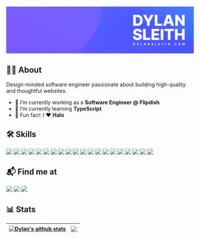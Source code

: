 [![GitHub Header by Dylan Sleith](./assets/social-header.jpg)](https://www.dylansleith.com)

## 👨‍💻 About

Design-minded software engineer passionate about building high-quality and thoughtful websites.

- 🔭 I’m currently working as a **Software Engineer @ Flipdish**
- 🌱 I’m currently learning **TypeScript**
- 🎉 Fun fact: I ❤️ **Halo**

## 🛠️ Skills

![](https://img.shields.io/badge/JavaScript-F7DF1E?style=for-the-badge&logo=javascript&logoColor=black)
![](https://img.shields.io/badge/React-20232A?style=for-the-badge&logo=react&logoColor=61DAFB)
![](https://img.shields.io/badge/Redux-593D88?style=for-the-badge&logo=redux&logoColor=white)
![](https://img.shields.io/badge/React_Native-20232A?style=for-the-badge&logo=react&logoColor=61DAFB)
![](https://img.shields.io/badge/Node.js-43853D?style=for-the-badge&logo=node.js&logoColor=white)
![](https://img.shields.io/badge/Express.js-404D59?style=for-the-badge&logo=express&logoColor=white)
![](https://img.shields.io/badge/MongoDB-4EA94B?style=for-the-badge&logo=mongodb&logoColor=white)
![](https://img.shields.io/badge/Next.js-000000?style=for-the-badge&logo=next.js&logoColor=white)
![](https://img.shields.io/badge/HTML5-E34F26?style=for-the-badge&logo=html5&logoColor=white)
![](https://img.shields.io/badge/CSS3-1572B6?style=for-the-badge&logo=css3&logoColor=white)
![](https://img.shields.io/badge/Sass-CC6699?style=for-the-badge&logo=sass&logoColor=white)
![](https://img.shields.io/badge/Tailwind_CSS-38B2AC?style=for-the-badge&logo=tailwind-css&logoColor=white)
![](https://img.shields.io/badge/Netlify-00C7B7?style=for-the-badge&logo=netlify&logoColor=white)
![](https://img.shields.io/badge/Heroku-430098?style=for-the-badge&logo=heroku&logoColor=white)
![](https://img.shields.io/badge/figma-0AC97F?style=for-the-badge&logo=figma&logoColor=white)
![](https://img.shields.io/badge/CSharp-239120?style=for-the-badge&logo=csharp&logoColor=white)
![](https://img.shields.io/badge/.NET-512BD4?style=for-the-badge&logo=.net&logoColor=white)
![](https://img.shields.io/badge/SQL_Server-CC2927?style=for-the-badge&logo=microsoftsqlserver&logoColor=white)
![](https://img.shields.io/badge/-Github-181717?style=for-the-badge&logo=GitHub&logoColor=white)
![](https://img.shields.io/badge/-Git-F44D27?style=for-the-badge&logo=Git&logoColor=white)

## 📬 Find me at

<a href="https://twitter.com/dylansleith"><img src="https://img.shields.io/badge/twitter-%231DA1F2.svg?&style=for-the-badge&logo=twitter&logoColor=white"></a>
<a href="https://www.linkedin.com/in/dylansleith"><img src="https://img.shields.io/badge/linkedin-%230077B5.svg?&style=for-the-badge&logo=linkedin&logoColor=white"></a>
<a href="https://www.instagram.com/dylansleith"><img src="https://img.shields.io/badge/instagram-%23E4405F.svg?&style=for-the-badge&logo=instagram&logoColor=white"></a>

## 📊 Stats

| <a href="https://github.com/sleithdylan"><img align="center" src="https://github-readme-stats.vercel.app/api?username=sleithdylan&hide=stars&count_private=true&show_icons=true&include_all_commits=true&theme=graywhite&hide_border=true" alt="Dylan's github stats" /></a> | <a href="https://github.com/sleithdylan"><img align="center" src="https://github-readme-stats.vercel.app/api/top-langs/?username=sleithdylan&layout=compact&theme=graywhite&hide_border=true" /></a> |
| ---------------------------------------------------------------------------------------------------------------------------------------------------------------------------------------------------------------------------------------------------------------------------- | ---------------------------------------------------------------------------------------------------------------------------------------------------------------------------------------------------- |

<!--
**sleithdylan/sleithdylan** is a ✨ _special_ ✨ repository because its `README.md` (this file) appears on your GitHub profile.

Here are some ideas to get you started:

- 🔭 I’m currently working on ...
- 🌱 I’m currently learning ...
- 👯 I’m looking to collaborate on ...
- 🤔 I’m looking for help with ...
- 💬 Ask me about ...
- 📫 How to reach me: ...
- 😄 Pronouns: ...
- ⚡ Fun fact: ...
-->
